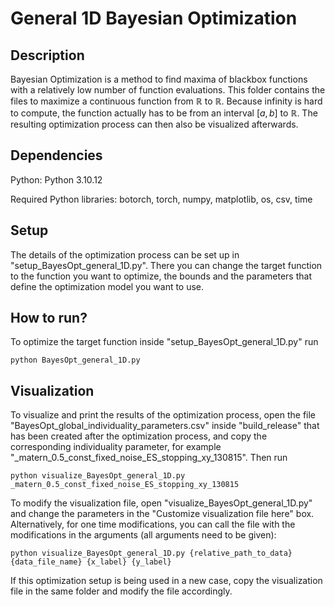 # General 1D Bayesian Optimization

## Description
Bayesian Optimization is a method to find maxima of blackbox functions with a relatively low number of function evaluations. This folder contains the files to maximize a continuous function from $\mathbb{R}$ to $\mathbb{R}$. Because infinity is hard to compute, the function actually has to be from an interval $[a,b]$ to $\mathbb{R}$. The resulting optimization process can then also be visualized afterwards.

## Dependencies
Python: Python 3.10.12

Required Python libraries: botorch, torch, numpy, matplotlib, os, csv, time

## Setup
The details of the optimization process can be set up in "setup_BayesOpt_general_1D.py". There you can change the target function to the function you want to optimize, the bounds and the parameters that define the optimization model you want to use.

## How to run?
To optimize the target function inside "setup_BayesOpt_general_1D.py" run
```
python BayesOpt_general_1D.py
```

## Visualization
To visualize and print the results of the optimization process, open the file "BayesOpt_global_individuality_parameters.csv" inside "build_release" that has been created after the optimization process, and copy the corresponding individuality parameter, for example "_matern_0.5_const_fixed_noise_ES_stopping_xy_130815". Then run
```
python visualize_BayesOpt_general_1D.py _matern_0.5_const_fixed_noise_ES_stopping_xy_130815
```
To modify the visualization file, open "visualize_BayesOpt_general_1D.py" and change the parameters in the "Customize visualization file here" box. Alternatively, for one time modifications, you can call the file with the modifications in the arguments (all arguments need to be given):
```
python visualize_BayesOpt_general_1D.py {relative_path_to_data} {data_file_name} {x_label} {y_label}
```
If this optimization setup is being used in a new case, copy the visualization file in the same folder and modify the file accordingly. 